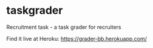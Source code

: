 # taskgrader
Recruitment task - a task grader for recruiters

Find it live at Heroku: https://grader-bb.herokuapp.com/
